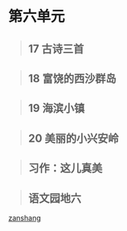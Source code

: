 # 第六单元

<Ebook grade="xxyw3a" :pages="73" :paged="73" ></Ebook> 


> ## 17 古诗三首

<Ebook grade="xxyw3a" :pages="74" :paged="75" ></Ebook> 


> ## 18 富饶的西沙群岛

<Ebook grade="xxyw3a" :pages="76" :paged="78" ></Ebook> 


> ## 19 海滨小镇

<Ebook grade="xxyw3a" :pages="79" :paged="80" ></Ebook> 


> ## 20 美丽的小兴安岭

<Ebook grade="xxyw3a" :pages="81" :paged="83" ></Ebook> 


> ## 习作：这儿真美

<Ebook grade="xxyw3a" :pages="84" :paged="84" ></Ebook> 


> ## 语文园地六

<Ebook grade="xxyw3a" :pages="85" :paged="86" ></Ebook> 


[zanshang](../res/zanshang.md ':include')